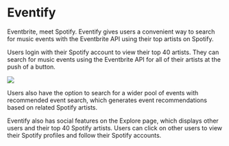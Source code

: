 # Eventify
Eventbrite, meet Spotify. Eventify gives users a convenient way to search for music events with the Eventbrite API using their top artists on Spotify. 

Users login with their Spotify account to view their top 40 artists. They can search for music events using the Eventbrite API for all of their artists at the push of a button. 

![](https://giphy.com/gifs/B26MKm8xAf199rk2E8/html5)

Users also have the option to search for a wider pool of events with recommended event search, which generates event recommendations based on related Spotify artists. 

Eventify also has social features on the Explore page, which displays other users and their top 40 Spotify artists. Users can click on other users to view their Spotify profiles and follow their Spotify accounts.
